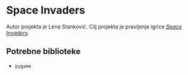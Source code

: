 # Space Invaders
Autor projekta je Lena Stanković. Cilj projekta je pravljenje igrice [*Space Invaders*](https://en.wikipedia.org/wiki/Space_Invaders).

## Potrebne biblioteke
- `pygame`
